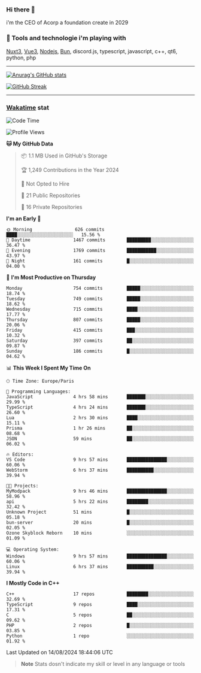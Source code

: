### Hi there 👋

i'm the CEO of Acorp a foundation create in 2029  

### 🧰 Tools and technologie i'm playing with

[Nuxt3](https://nuxt.com), [Vue3](https://vuejs.org/), [Nodejs](https://nodejs.org), [Bun](https://bun.sh/), discord.js, typescript, javascript, c++, qt6, python, php

---

[![Anurag's GitHub stats](https://github-readme-stats.vercel.app/api?username=ackimixs&show_icons=true&theme=github_dark&count_private=true)](https://www.ackimixs.xyz)

[![GitHub Streak](https://github-readme-streak-stats.herokuapp.com?user=Ackimixs&theme=github-dark-blue&date_format=j%20M%5B%20Y%5D&mode=weekly)](https://git.io/streak-stats)

---
 
 ### [Wakatime](https://wakatime.com/) stat

<!--START_SECTION:waka-->
![Code Time](http://img.shields.io/badge/Code%20Time-1%2C213%20hrs%2032%20mins-blue)

![Profile Views](http://img.shields.io/badge/Profile%20Views-0-blue)

**🐱 My GitHub Data** 

> 📦 1.1 MB Used in GitHub's Storage 
 > 
> 🏆 1,249 Contributions in the Year 2024
 > 
> 🚫 Not Opted to Hire
 > 
> 📜 21 Public Repositories 
 > 
> 🔑 16 Private Repositories 
 > 
**I'm an Early 🐤** 

```text
🌞 Morning                626 commits         ████░░░░░░░░░░░░░░░░░░░░░   15.56 % 
🌆 Daytime                1467 commits        █████████░░░░░░░░░░░░░░░░   36.47 % 
🌃 Evening                1769 commits        ███████████░░░░░░░░░░░░░░   43.97 % 
🌙 Night                  161 commits         █░░░░░░░░░░░░░░░░░░░░░░░░   04.00 % 
```
📅 **I'm Most Productive on Thursday** 

```text
Monday                   754 commits         █████░░░░░░░░░░░░░░░░░░░░   18.74 % 
Tuesday                  749 commits         █████░░░░░░░░░░░░░░░░░░░░   18.62 % 
Wednesday                715 commits         ████░░░░░░░░░░░░░░░░░░░░░   17.77 % 
Thursday                 807 commits         █████░░░░░░░░░░░░░░░░░░░░   20.06 % 
Friday                   415 commits         ███░░░░░░░░░░░░░░░░░░░░░░   10.32 % 
Saturday                 397 commits         ██░░░░░░░░░░░░░░░░░░░░░░░   09.87 % 
Sunday                   186 commits         █░░░░░░░░░░░░░░░░░░░░░░░░   04.62 % 
```


📊 **This Week I Spent My Time On** 

```text
🕑︎ Time Zone: Europe/Paris

💬 Programming Languages: 
JavaScript               4 hrs 58 mins       ███████░░░░░░░░░░░░░░░░░░   29.99 % 
TypeScript               4 hrs 24 mins       ███████░░░░░░░░░░░░░░░░░░   26.60 % 
Lua                      2 hrs 30 mins       ████░░░░░░░░░░░░░░░░░░░░░   15.11 % 
Prisma                   1 hr 26 mins        ██░░░░░░░░░░░░░░░░░░░░░░░   08.68 % 
JSON                     59 mins             ██░░░░░░░░░░░░░░░░░░░░░░░   06.02 % 

🔥 Editors: 
VS Code                  9 hrs 57 mins       ███████████████░░░░░░░░░░   60.06 % 
WebStorm                 6 hrs 37 mins       ██████████░░░░░░░░░░░░░░░   39.94 % 

🐱‍💻 Projects: 
MyModpack                9 hrs 46 mins       ███████████████░░░░░░░░░░   58.96 % 
api                      5 hrs 22 mins       ████████░░░░░░░░░░░░░░░░░   32.42 % 
Unknown Project          51 mins             █░░░░░░░░░░░░░░░░░░░░░░░░   05.18 % 
bun-server               20 mins             █░░░░░░░░░░░░░░░░░░░░░░░░   02.05 % 
Ozone Skyblock Reborn    10 mins             ░░░░░░░░░░░░░░░░░░░░░░░░░   01.09 % 

💻 Operating System: 
Windows                  9 hrs 57 mins       ███████████████░░░░░░░░░░   60.06 % 
Linux                    6 hrs 37 mins       ██████████░░░░░░░░░░░░░░░   39.94 % 
```

**I Mostly Code in C++** 

```text
C++                      17 repos            ████████░░░░░░░░░░░░░░░░░   32.69 % 
TypeScript               9 repos             ████░░░░░░░░░░░░░░░░░░░░░   17.31 % 
C                        5 repos             ██░░░░░░░░░░░░░░░░░░░░░░░   09.62 % 
PHP                      2 repos             █░░░░░░░░░░░░░░░░░░░░░░░░   03.85 % 
Python                   1 repo              ░░░░░░░░░░░░░░░░░░░░░░░░░   01.92 % 
```




 Last Updated on 14/08/2024 18:44:06 UTC
<!--END_SECTION:waka-->

> **Note**
> Stats dosn't indicate my skill or level in any language or tools
